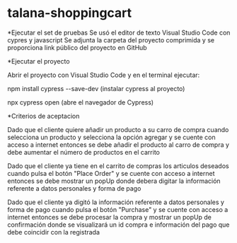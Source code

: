 # talana-shoppingcart

*Ejecutar el set de pruebas
Se usó el editor de texto Visual Studio Code con cypres y javascript
Se adjunta la carpeta del proyecto comprimida y se proporciona link público del proyecto en GitHub


*Ejecutar el proyecto

Abrir el proyecto con Visual Studio Code y en el terminal ejecutar:

npm install cypress --save-dev (instalar cypress al proyecto)

npx cypress open (abre el navegador de Cypress)


*Criterios de aceptacion

Dado que el cliente quiere añadir un producto a su carro de compra
cuando selecciona un producto y selecciona la opción agregar
y se cuente con acceso a internet
entonces se debe añadir el producto al carro de compra y debe aumentar el número
de productos en el carrito

Dado que el cliente ya tiene en el carrito de compras los articulos deseados
cuando pulsa el botón "Place Order" 
y se cuente con acceso a internet
entonces se debe mostrar un popUp donde debera digitar la información referente a datos personales y forma de pago

Dado que el cliente ya digitó la información referente a datos personales y forma de pago
cuando pulsa el botón "Purchase" 
y se cuente con acceso a internet
entonces se debe procesar la compra y mostrar un popUp de confirmación donde se visualizará un id compra e información del pago que debe coincidir con la registrada
